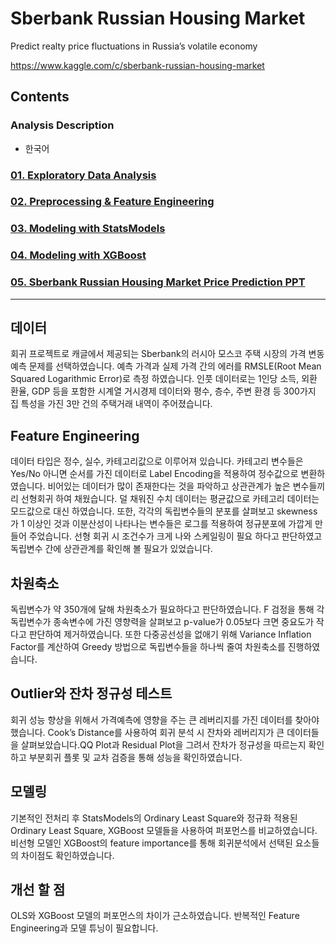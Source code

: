 # Sberbank Russian Housing Market  

Predict realty price fluctuations in Russia’s volatile economy  

https://www.kaggle.com/c/sberbank-russian-housing-market  

## Contents  
### Analysis Description  
- 한국어  

### [01. Exploratory Data Analysis](https://github.com/hojisu/sberbank-russian-housing-market/tree/master/01-Exploratory-Data-Analysis)  
### [02. Preprocessing & Feature Engineering](https://github.com/hojisu/sberbank-russian-housing-market/tree/master/02-Preprocessing-Feature-Engineering)  
### [03. Modeling with StatsModels](https://github.com/hojisu/sberbank-russian-housing-market/tree/master/03-Modeling-with-StatsModels)  
### [04. Modeling with XGBoost](https://github.com/hojisu/sberbank-russian-housing-market/tree/master/04-Modeling-with-Scikit-Learn-Regressor)  
### [05. Sberbank Russian Housing Market Price Prediction PPT](https://github.com/hojisu/sberbank-russian-housing-market/blob/master/05-Sberbank-Russian-Housing-Market-Price-Prediction-PPT/Sberbank-Russian-Housing-Market-Price-Prediction-PPT.pdf)

***

## 데이터
회귀 프로젝트로 캐글에서 제공되는 Sberbank의 러시아 모스코 주택 시장의 가격 변동 예측 문제를 선택하였습니다. 예측 가격과 실제 가격 간의 에러를 RMSLE(Root Mean Squared Logarithmic Error)로 측정 하였습니다. 인풋 데이터로는 1인당 소득, 외환 환율, GDP 등을 포함한 시계열 거시경제 데이터와 평수, 층수, 주변 환경 등 300가지 집 특성을 가진 3만 건의 주택거래 내역이 주어졌습니다.

## Feature Engineering
데이터 타입은 정수, 실수, 카테고리값으로 이루어져 있습니다. 카테고리 변수들은 Yes/No 아니면 순서를 가진 데이터로 Label Encoding을 적용하여 정수값으로 변환하였습니다. 비어있는 데이터가 많이 존재한다는 것을 파악하고 상관관계가 높은 변수들끼리 선형회귀 하여 채웠습니다. 덜 채워진 수치 데이터는 평균값으로 카테고리 데이터는 모드값으로 대신 하였습니다. 또한, 각각의 독립변수들의 분포를 살펴보고 skewness가 1 이상인 것과 이분산성이 나타나는 변수들은 로그를 적용하여 정규분포에 가깝게 만들어 주었습니다. 선형 회귀 시 조건수가 크게 나와 스케일링이 필요 하다고 판단하였고 독립변수 간에 상관관계를 확인해 볼 필요가 있었습니다.

## 차원축소
독립변수가 약 350개에 달해 차원축소가 필요하다고 판단하였습니다. F 검정을 통해 각 독립변수가 종속변수에 가진 영향력을 살펴보고 p-value가 0.05보다 크면 중요도가 작다고 판단하여 제거하였습니다. 또한 다중공선성을 없애기 위해 Variance Inflation Factor를 계산하여 Greedy 방법으로 독립변수들을 하나씩 줄여 차원축소를 진행하였습니다.

## Outlier와 잔차 정규성 테스트
회귀 성능 향상을 위해서 가격예측에 영향을 주는 큰 레버리지를 가진 데이터를 찾아야 했습니다. Cook’s Distance를 사용하여 회귀 분석 시 잔차와 레버리지가 큰 데이터들을 살펴보았습니다.QQ Plot과 Residual Plot을 그려서 잔차가 정규성을 따르는지 확인하고 부분회귀 플롯 및 교차 검증을 통해 성능을 확인하였습니다.

## 모델링
기본적인 전처리 후 StatsModels의 Ordinary Least Square와 정규화 적용된 Ordinary Least Square, XGBoost 모델들을 사용하여 퍼포먼스를 비교하였습니다. 비선형 모델인 XGBoost의 feature importance를 통해 회귀분석에서 선택된 요소들의 차이점도 확인하였습니다.

## 개선 할 점
OLS와 XGBoost 모델의 퍼포먼스의 차이가 근소하였습니다. 반복적인 Feature Engineering과 모델 튜닝이 필요합니다. 

